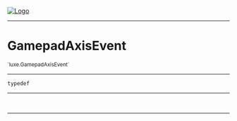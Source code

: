 
[![Logo](../../images/logo.png)](../../api/index.html)

---



<h1>GamepadAxisEvent</h1>
<small>`luxe.GamepadAxisEvent`</small>



---

`typedef`

---

&nbsp;
&nbsp;









---

&nbsp;
&nbsp;
&nbsp;
&nbsp;